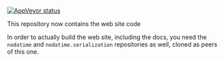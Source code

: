 [![AppVeyor status](https://ci.appveyor.com/api/projects/status/1od487l2paotghwm?svg=true)](https://ci.appveyor.com/project/nodatime/nodatime-org)

This repository now contains the web site code

In order to actually build the web site, including the docs, you
need the `nodatime` and `nodatime.serialization` repositories as
well, cloned as peers of this one.
